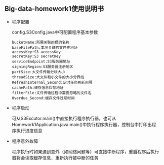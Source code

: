 ## Big-data-homework1使用说明书

* 程序配置

  config.S3Config.java中可配置程序基本参数

  ``` 
  bucketName:所需关联的桶的名称
  baseFilePath:本地关联的文件夹地址
  accessKey:S3 accessKey
  secretKey:S3 secretKey
  serviceEndpoint:S3服务器地址
  signingRegion:S3服务器注册地区
  partSize:大文件传输分块大小
  threadSize:大文件和小文件的大小分界线
  RefreshInternal_Second:定时任务刷新间隔
  cachePath:缓存信息保存地址
  filterFile:文件传输过程中需要忽略的文件名
  Overdue_Second:缓存文件过期时间
  ```

* 程序启动

  可从S3Excutor.main()中直接执行程序执行器，也可从Homework1Application.java.main()中执行程序执行器，控制台中打印出程序执行进度信息

* 程序意外故障

  程序执行时如果遇到意外（如网络问题等）可直接中断程序，重启程序后执行器将会读取缓存信息，重新执行被中断的任务

